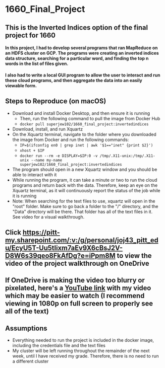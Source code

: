# 1660_Final_Project

## This is the Inverted Indices option of the final project for 1660

#### In this project, I had to develop several programs that ran MapReduce on an HDFS cluster on GCP. The programs were creating an inverted indices data structure, searching for a particular word, and finding the top n words in the list of files given.
#### I also had to write a local GUI program to allow the user to interact and run these cloud programs, and then aggregate the data into an easily viewable form.

## Steps to Reproduce (on macOS)
* Download and install Docker Desktop, and then ensure it is running
    * Then, run the following command to pull the image from Docker Hub
    * `docker pull superjew102/1660_final_project:invertedindices`
* Download, install, and run Xquartz
* On the Xquartz terminal, navigate to the folder where you downloaded the image from Docker and run the following commands:
    * `IP=$(ifconfig en0 | grep inet | awk '$1=="inet" {print $2}')`
    * `xhost + $IP`
    * `docker run --rm -e DISPLAY=$IP:0 -v /tmp/.X11-unix:/tmp/.X11-unix --name my-name superjew102/1660_final_project:invertedindices`
* The program should open in a new Xquartz window and you should be able to interact with it
* While running the program, it can take a minute or two to run the cloud programs and return back with the data. Therefore, keep an eye on the Xquartz terminal, as it will continuously report the status of the job while it is running
* Note: When searching for the text files to use, xquartz will open in the "root" folder. Make sure to go back a folder to the "/" directory, and the "Data" directory will be there. That folder has all of the text files in it. See video for a visual walkthrough.

## Click <https://pitt-my.sharepoint.com/:v:/g/personal/joj43_pitt_edu/EcyU5T-Uu5tIixm7aEv9X6cBsJ2V-D8W6s39qeo8FkAfDg?e=iPpm8M> to view the video of the project walkthrough on OneDrive
## If OneDrive is making the video too blurry or pixelated, here's a [YouTube link](https://youtu.be/wvbnVm4QY0E) with my video which may be easier to watch (I recommend viewing in 1080p on full screen to properly see all of the text)

## Assumptions
* Everything needed to run the project is included in the docker image, including the credentials file and the text files
* My cluster will be left running throughout the remainder of the next week, until I have received my grade. Therefore, there is no need to run a different cluster

